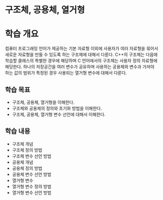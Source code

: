 # 구조체, 공용체, 열거형

# 학습 개요

컴퓨터 프로그래밍 언어가 제공하는 기본 자료형 이외에 사용자가 여러 자료형을 묶어서 새로운 자료형을 만들 수 있도록 하는 구조체에 대해서 다룬다. 
C++의 구조체는 다음에 학습할 클래스의 특별한 경우에 해당하며 C 언어에서의 구조체는 사용자 정의 자료형에 해당한다.
하나의 저장공간을 여러 변수가 공유하며 사용하는 공용체와 변수과 가져야 하는 값의 범위가 특정된 경우 사용되는 열거형 변수에 대해서 다룬다.

## 학습 목표

* 구조체, 공용체, 열거형을 이해한다.
* 구조체와 공용체의 정의와 초기화 방법을 이해한다.
* 구조체, 공용체, 열거형 변수 선언에 대해서 이해한다.

## 학습 내용

* 구조체 개념 
* 구조체 정의 방법
* 구조체 변수 선언 방법
* 공용체 개념
* 공용체 정의 방법
* 공용체 변수 선언 방법
* 열거형 변수
* 열거형 변수 정의 방법
* 열거형 변수 선언 방법
